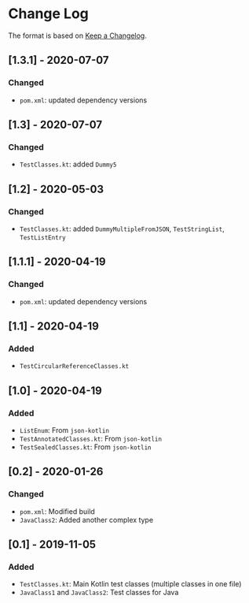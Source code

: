 # Change Log

The format is based on [Keep a Changelog](http://keepachangelog.com/).

## [1.3.1] - 2020-07-07
### Changed
- `pom.xml`: updated dependency versions

## [1.3] - 2020-07-07
### Changed
- `TestClasses.kt`: added `Dummy5`

## [1.2] - 2020-05-03
### Changed
- `TestClasses.kt`: added `DummyMultipleFromJSON`, `TestStringList`, `TestListEntry`

## [1.1.1] - 2020-04-19
### Changed
- `pom.xml`: updated dependency versions

## [1.1] - 2020-04-19
### Added
- `TestCircularReferenceClasses.kt`

## [1.0] - 2020-04-19
### Added
- `ListEnum`: From `json-kotlin`
- `TestAnnotatedClasses.kt`: From `json-kotlin`
- `TestSealedClasses.kt`: From `json-kotlin`

## [0.2] - 2020-01-26
### Changed
- `pom.xml`: Modified build
- `JavaClass2`: Added another complex type

## [0.1] - 2019-11-05
### Added
- `TestClasses.kt`: Main Kotlin test classes (multiple classes in one file)
- `JavaClass1` and `JavaClass2`: Test classes for Java
